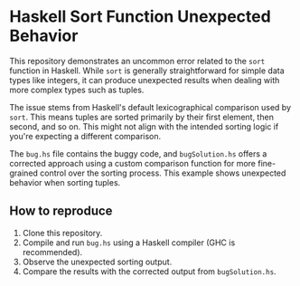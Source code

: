# Haskell Sort Function Unexpected Behavior

This repository demonstrates an uncommon error related to the `sort` function in Haskell.  While `sort` is generally straightforward for simple data types like integers, it can produce unexpected results when dealing with more complex types such as tuples.

The issue stems from Haskell's default lexicographical comparison used by `sort`.  This means tuples are sorted primarily by their first element, then second, and so on.  This might not align with the intended sorting logic if you're expecting a different comparison.

The `bug.hs` file contains the buggy code, and `bugSolution.hs` offers a corrected approach using a custom comparison function for more fine-grained control over the sorting process. This example shows unexpected behavior when sorting tuples. 

## How to reproduce

1. Clone this repository.
2. Compile and run `bug.hs` using a Haskell compiler (GHC is recommended).
3. Observe the unexpected sorting output.
4. Compare the results with the corrected output from `bugSolution.hs`.
